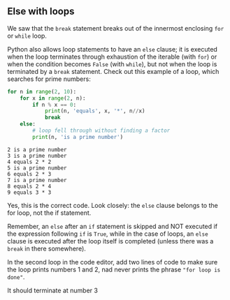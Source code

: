 ## Else with loops

We saw that the `break` statement breaks out of the innermost enclosing `for` or `while` loop.

Python also allows loop statements to have an `else` clause; it is executed when the loop terminates
through exhaustion of the iterable (with `for`) or when the condition becomes `False`
(with `while`), but not when the loop is terminated by a `break` statement. Check
out this example of a loop, which searches for prime numbers:

```python
for n in range(2, 10):
    for x in range(2, n):
        if n % x == 0:
            print(n, 'equals', x, '*', n//x)
            break
    else:
        # loop fell through without finding a factor
        print(n, 'is a prime number')
```
```text
2 is a prime number
3 is a prime number
4 equals 2 * 2
5 is a prime number
6 equals 2 * 3
7 is a prime number
8 equals 2 * 4
9 equals 3 * 3
```
Yes, this is the correct code. Look closely: the `else` clause belongs to the for loop, not the
if statement.

Remember, an `else` after an `if` statement is skipped and NOT executed if the expression following 
`if` is `True`, while in the case of loops, an `else` clause is executed after the loop itself
is completed (unless there was a `break` in there somewhere).

In the second loop in the code editor, add two lines of code to make sure the loop prints
numbers 1 and 2, nad never prints the phrase `"for loop is done"`.

<div class="hint">It should terminate at number 3</div>